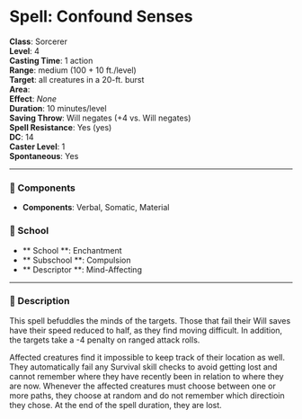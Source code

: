 
# Spell: Confound Senses
**Class**: Sorcerer  
**Level**: 4  
**Casting Time**: 1 action  
**Range**: medium (100 + 10 ft./level)  
**Target**: all creatures in a 20-ft. burst  
**Area**:   
**Effect**: _None_  
**Duration**: 10 minutes/level  
**Saving Throw**: Will negates (+4 vs. Will negates)  
**Spell Resistance**: Yes (yes)  
**DC**: 14  
**Caster Level**: 1  
**Spontaneous**: Yes

---

### 🔮 Components
- **Components**: Verbal, Somatic, Material

### 🏫 School
- ** School **: Enchantment
- ** Subschool **: Compulsion
- ** Descriptor **: Mind-Affecting
---

### 📜 Description
This spell befuddles the minds of the targets. Those that fail their Will saves have their speed reduced to half, as they find moving difficult. In addition, the targets take a -4 penalty on ranged attack rolls.

Affected creatures find it impossible to keep track of their location as well. They automatically fail any Survival skill checks to avoid getting lost and cannot remember where they have recently been in relation to where they are now. Whenever the affected creatures must choose between one or more paths, they choose at random and do not remember which directioin they chose. At the end of the spell duration, they are lost.
